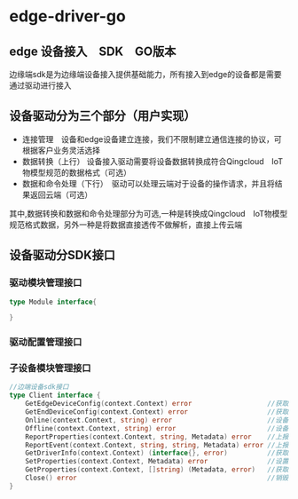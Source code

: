 # edge-driver-go

## edge 设备接入　SDK　GO版本
边缘端sdk是为边缘端设备接入提供基础能力，所有接入到edge的设备都是需要通过驱动进行接入

## 设备驱动分为三个部分（用户实现）
- 连接管理　设备和edge设备建立连接，我们不限制建立通信连接的协议，可根据客户业务灵活选择
- 数据转换（上行）  设备接入驱动需要将设备数据转换成符合Qingcloud　IoT物模型规范的数据格式（可选）
- 数据和命令处理（下行）　驱动可以处理云端对于设备的操作请求，并且将结果返回云端（可选）

其中,数据转换和数据和命令处理部分为可选,一种是转换成Qingcloud　IoT物模型规范格式数据，另外一种是将数据直接透传不做解析，直接上传云端

## 设备驱动分SDK接口

### 驱动模块管理接口
```go
type Module interface{

}
```
### 驱动配置管理接口
### 子设备模块管理接口
```go
//边端设备sdk接口
type Client interface {
	GetEdgeDeviceConfig(context.Context) error                   //获取边设备配置
	GetEndDeviceConfig(context.Context) error                    //获取子设备配置
	Online(context.Context, string) error                        //设备上线通知
	Offline(context.Context, string) error                       //设备下线通知
	ReportProperties(context.Context, string, Metadata) error    //上报属性
	ReportEvent(context.Context, string, string, Metadata) error //上报事件
	GetDriverInfo(context.Context) (interface{}, error)          //获取驱动配置
	SetProperties(context.Context, Metadata) error               //设置设备属性
	GetProperties(context.Context, []string) (Metadata, error)   //获取设备属性
	Close() error                                                //销毁驱动
}
```